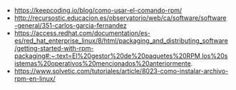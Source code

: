 - https://keepcoding.io/blog/como-usar-el-comando-rpm/
- http://recursostic.educacion.es/observatorio/web/ca/software/software-general/351-carlos-garcia-fernandez
- https://access.redhat.com/documentation/es-es/red_hat_enterprise_linux/8/html/packaging_and_distributing_software/getting-started-with-rpm-packaging#:~:text=El%20gestor%20de%20paquetes%20RPM,los%20sistemas%20operativos%20mencionados%20anteriormente.
- https://www.solvetic.com/tutoriales/article/8023-como-instalar-archivo-rpm-en-linux/
